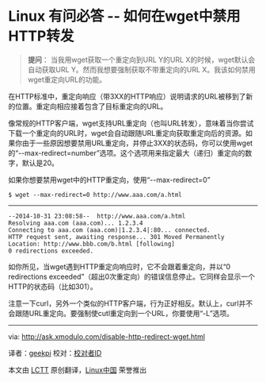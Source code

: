 Linux 有问必答 -- 如何在wget中禁用HTTP转发
================================================================================
> **提问**： 当我用wget获取一个重定向到URL Y的URL X的时候，wget默认会自动获取URL Y。然而我想要强制获取不带重定向的URL X。我该如何禁用wget重定向URL的功能。

在HTTP标准中，重定向响应（带3XX的HTTP响应）说明请求的URL被移到了新的位置。重定向相应接着包含了目标重定向的URL。

像常规的HTTP客户端，wget支持URL重定向（也叫URL转发），意味着当你尝试下载一个重定向的URL时，wget会自动跟随URL重定向获取重定向后的资源。如果你由于一些原因想要禁用URL重定向，并停止3XX的状态码，你可以使用wget的“--max-redirect=number”选项。这个选项用来指定最大（递归）重定向的数字，默认是20。

如果你想要禁用wget中的HTTP重定向，使用“--max-redirect=0”

    $ wget --max-redirect=0 http://www.aaa.com/a.html

----------

    --2014-10-31 23:08:58--  http://www.aaa.com/a.html
    Resolving aaa.com (aaa.com)... 1.2.3.4
    Connecting to aaa.com (aaa.com)|1.2.3.4|:80... connected.
    HTTP request sent, awaiting response... 301 Moved Permanently
    Location: http://www.bbb.com/b.html [following]
    0 redirections exceeded.

如你所见，当wget遇到HTTP重定向响应时，它不会跟着重定向，并以“0 redirections exceeded”（超出0次重定向）的错误信息停止。它同样会显示一个HTTP的状态码（比如301）。

注意一下curl，另外一个类似的HTTP客户端，行为正好相反。默认上，curl并不会跟随URL重定向。要强制使cutl重定向到一个URL，你要使用“-L”选项。

--------------------------------------------------------------------------------

via: http://ask.xmodulo.com/disable-http-redirect-wget.html

译者：[geekpi](https://github.com/geekpi)
校对：[校对者ID](https://github.com/校对者ID)

本文由 [LCTT](https://github.com/LCTT/TranslateProject) 原创翻译，[Linux中国](http://linux.cn/) 荣誉推出